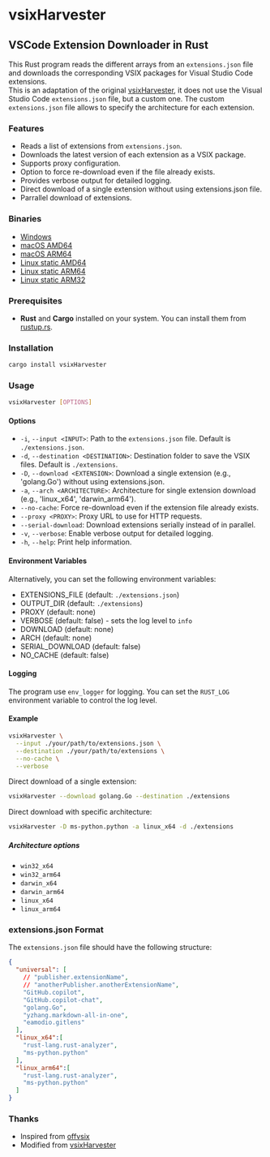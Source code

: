 # vsixHarvester

## VSCode Extension Downloader in Rust

This Rust program reads the different arrays from an `extensions.json` file and downloads the corresponding VSIX packages for Visual Studio Code extensions.  
This is an adaptation of the original [vsixHarvester](https://github.com/ShortArrow/vsixHarvester), it does not use the Visual Studio Code `extensions.json` file, but a custom one. The custom `extensions.json` file allows to specify the architecture for each extension.

### Features

- Reads a list of extensions from `extensions.json`.
- Downloads the latest version of each extension as a VSIX package.
- Supports proxy configuration.
- Option to force re-download even if the file already exists.
- Provides verbose output for detailed logging.
- Direct download of a single extension without using extensions.json file.
- Parrallel download of extensions.

### Binaries

- [Windows](https://github.com/sctg-development/vsixHarvester/releases/download/0.2.5/vsixHarvester_windows_amd64_0.2.5.exe)
- [macOS AMD64](https://github.com/sctg-development/vsixHarvester/releases/download/0.2.5/vsixHarvester_macos_amd64_0.2.5)
- [macOS ARM64](https://github.com/sctg-development/vsixHarvester/releases/download/0.2.5/vsixHarvester_macos_arm64_0.2.5)
- [Linux static AMD64](https://github.com/sctg-development/vsixHarvester/releases/download/0.2.5/vsixHarvester_linux_amd64_static_0.2.5)
- [Linux static ARM64](https://github.com/sctg-development/vsixHarvester/releases/download/0.2.5/vsixHarvester_linux_arm64_static_0.2.5)
- [Linux static ARM32](https://github.com/sctg-development/vsixHarvester/releases/download/0.2.5/vsixHarvester_linux_armhf_static_0.2.5)
  
### Prerequisites

- **Rust** and **Cargo** installed on your system. You can install them from [rustup.rs](https://rustup.rs/).

### Installation

```sh
cargo install vsixHarvester
```

### Usage

```sh
vsixHarvester [OPTIONS]
```

#### Options

- `-i`, `--input <INPUT>`: Path to the `extensions.json` file. Default is `./extensions.json`.
- `-d`, `--destination <DESTINATION>`: Destination folder to save the VSIX files. Default is `./extensions`.
- `-D`, `--download <EXTENSION>`: Download a single extension (e.g., 'golang.Go') without using extensions.json.
- `-a`, `--arch <ARCHITECTURE>`: Architecture for single extension download (e.g., 'linux_x64', 'darwin_arm64').
- `--no-cache`: Force re-download even if the extension file already exists.
- `--proxy <PROXY>`: Proxy URL to use for HTTP requests.
- `--serial-download`: Download extensions serially instead of in parallel.
- `-v`, `--verbose`: Enable verbose output for detailed logging.
- `-h`, `--help`: Print help information.

#### Environment Variables

Alternatively, you can set the following environment variables:

- EXTENSIONS_FILE (default: `./extensions.json`)
- OUTPUT_DIR (default: `./extensions`)
- PROXY (default: none)
- VERBOSE (default: false) - sets the log level to `info`
- DOWNLOAD (default: none)
- ARCH (default: none)
- SERIAL_DOWNLOAD (default: false)
- NO_CACHE (default: false)
  
#### Logging

The program use `env_logger` for logging. You can set the `RUST_LOG` environment variable to control the log level.

#### Example

```sh
vsixHarvester \
  --input ./your/path/to/extensions.json \
  --destination ./your/path/to/extensions \
  --no-cache \
  --verbose
```

Direct download of a single extension:

```sh
vsixHarvester --download golang.Go --destination ./extensions
```

Direct download with specific architecture:

```sh
vsixHarvester -D ms-python.python -a linux_x64 -d ./extensions
```

##### Architecture options

- `win32_x64`
- `win32_arm64`
- `darwin_x64`
- `darwin_arm64`
- `linux_x64`
- `linux_arm64`

### extensions.json Format

The `extensions.json` file should have the following structure:

```json
{
  "universal": [
    // "publisher.extensionName",
    // "anotherPublisher.anotherExtensionName",
    "GitHub.copilot",
    "GitHub.copilot-chat",
    "golang.Go",
    "yzhang.markdown-all-in-one",
    "eamodio.gitlens"
  ],
  "linux_x64":[
    "rust-lang.rust-analyzer",
    "ms-python.python"
  ],
  "linux_arm64":[
    "rust-lang.rust-analyzer",
    "ms-python.python"
  ]
}
```

### Thanks

- Inspired from [offvsix](https://github.com/exaluc/offvsix)
- Modified from [vsixHarvester](https://github.com/ShortArrow/vsixHarvester)
